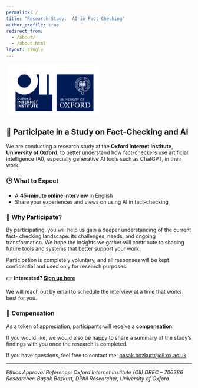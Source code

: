 ```yaml
---
permalink: /
title: "Research Study:  AI in Fact-Checking"
author_profile: true
redirect_from: 
  - /about/
  - /about.html
layout: single
---
```

![University of Oxford Logo](/images/Ox_logo.png)

## 📣 Participate in a Study on Fact-Checking and AI

We are conducting a research study at the **Oxford Internet Institute**, **University of Oxford**, to better understand how fact-checkers use artificial intelligence (AI), especially generative AI tools such as ChatGPT, in their work.

### 🕒 What to Expect
- A **45-minute online interview** in English  
- Share your experiences and views on using AI in fact-checking  

### 🎯 Why Participate?
By participating, you will help us gain a deeper understanding of the current fact-
checking landscape: its challenges, needs, and ongoing transformation. We hope the
insights we gather will contribute to shaping future tools and systems that better
support your work.

Participation is completely voluntary, and all responses will be kept confidential and
used only for research purposes.

👉 **Interested? [Sign up here](https://forms.office.com/e/CFx3KB5mzj)**

We will reach out by email to schedule the interview at a time that works best for you.

### 🎁 Compensation
As a token of appreciation, participants will receive a **compensation**.

If you would like, we would also be happy to share a summary of the study’s findings
with you once the research is completed.

If you have questions, feel free to contact me: [basak.bozkurt@oii.ox.ac.uk](mailto:basak.bozkurt@oii.ox.ac.uk)

---

*Ethics Approval Reference: Oxford Internet Institute (OII) DREC – 706386*  
*Researcher: Başak Bozkurt, DPhil Researcher, University of Oxford*
